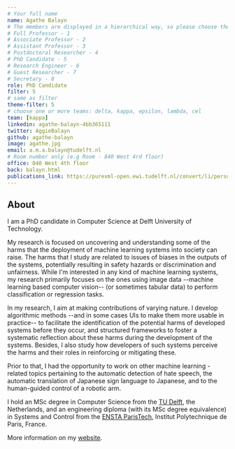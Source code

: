 ```yaml
---
# Your full name 
name: Agathe Balayn
# The members are displayed in a hierarchical way, so please choose the role and filter number from this list:
# Full Professor - 1
# Associate Professor - 2
# Assistant Professor - 3
# Postdoctoral Researcher - 4
# PhD Candidate - 5
# Research Engineer - 6 
# Guest Researcher - 7
# Secretary - 8
role: PhD Candidate
filter: 5
# same as filter
theme-filter: 5
# choose one or more teams: delta, kappa, epsilon, lambda, cel
team: [kappa]
linkedin: agathe-balayn-4bb365111
twitter: AggieBalayn
github: agathe-balayn
image: agathe.jpg
email: a.m.a.balayn@tudelft.nl
# Room number only (e.g Room - 840 West 4rd floor)
office: 040 West 4th floor
back: balayn.html
publications_link: https://purexml-open.ewi.tudelft.nl/convert/li/persons/5dbba86a-c10c-4359-9977-3fba67e14f50
---
```


## About

I am a PhD candidate in Computer Science at Delft University of Technology.

My research is focused on uncovering and understanding some of the harms that the deployment of machine learning systems into society can raise. 
The harms that I study are related to issues of biases in the outputs of the systems, potentially resulting in safety hazards or discrimination and unfairness.
While I'm interested in any kind of machine learning systems, my research primarily focuses on the ones using image data --machine learning based computer vision-- (or sometimes tabular data) to perform classification or regression tasks. 

In my research, I aim at making contributions of varying nature. I develop algorithmic methods --and in some cases UIs to make them more usable in practice-- to facilitate the identification of the potential harms of developed systems before they occur, and structured frameworks to foster a systematic reflection about these harms during the development of the systems. Besides, I also study how developers of such systems perceive the harms and their roles in reinforcing or mitigating these.


Prior to that, I had the opportunity to work on other machine learning -related topics pertaining to the automatic detection of hate speech, the automatic translation of Japanese sign language to Japanese, and to the human-guided control of a robotic arm.

I hold an MSc degree in Computer Science from the <a href="www.tudelft.nl">TU Delft</a>, the Netherlands, and an engineering diploma (with its MSc degree equivalence) in Systems and Control from the <a href="https://www.ensta-paris.fr/en">ENSTA ParisTech</a>, Institut Polytechnique de Paris, France.

More information on my <a href="https://agathe-balayn.github.io/">website</a>.
